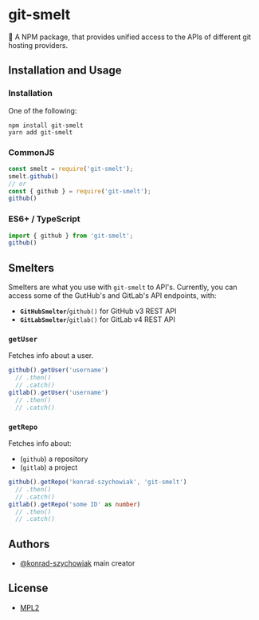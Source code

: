 # git-smelt
🚧 A NPM package, that provides unified access to the APIs of different git hosting providers.

## Installation and Usage

### Installation
One of the following:
```shell script
npm install git-smelt
yarn add git-smelt
```

### CommonJS
```js
const smelt = require('git-smelt');
smelt.github()
// or
const { github } = require('git-smelt');
github()
```

### ES6+ / TypeScript
```ts
import { github } from 'git-smelt';
github()
```

## Smelters

Smelters are what you use with `git-smelt` to API's.
Currently, you can access some of the GutHub's and GitLab's API endpoints, with:

+ **`GitHubSmelter`**/`github()` for GitHub v3 REST API
+ **`GitLabSmelter`**/`gitlab()` for GitLab v4 REST API

### `getUser`

Fetches info about a user.

```js
github().getUser('username')
  // .then()
  // .catch()
gitlab().getUser('username')
  // .then()
  // .catch()
```

### `getRepo`

Fetches info about:
+ (`github`) a repository
+ (`gitlab`) a project

```ts
github().getRepo('konrad-szychowiak', 'git-smelt')
  // .then()
  // .catch()
gitlab().getRepo('some ID' as number)
  // .then()
  // .catch()
```

## Authors

+ [@konrad-szychowiak] main creator

## License

+ [MPL2]

[MPL2]: ./LICENSE
[@konrad-szychowiak]: https://github.com/konrad-szychowiak

